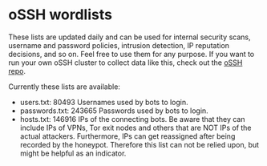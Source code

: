 # oSSH wordlists
These lists are updated daily and can be used for internal security scans, username and password policies, intrusion detection, IP reputation decisions, and so on. Feel free to use them for any purpose. If you want to run your own oSSH cluster to collect data like this, check out the [oSSH repo](https://github.com/toxyl/ossh).  

Currently these lists are available:  
- users.txt: 80493                                                                                                                                                                                                                                                                                                                                                                                                                                         Usernames used by bots to login. 
- passwords.txt: 243665                                                                                                                                                                                                                                                                                                                                                                                                                                         Passwords used by bots to login. 
- hosts.txt: 146916                                                                                                                                                                                                                                                                                                                                                                                                                                         IPs of the connecting bots. Be aware that they can include IPs of VPNs, Tor exit nodes and others that are NOT IPs of the actual attackers. Furthermore, IPs can get reassigned after being recorded by the honeypot. Therefore this list can not be relied upon, but might be helpful as an indicator.
